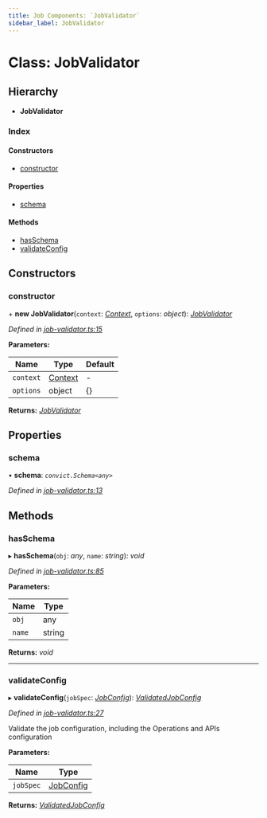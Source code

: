 ```yaml
---
title: Job Components: `JobValidator`
sidebar_label: JobValidator
---
```


# Class: JobValidator

## Hierarchy

* **JobValidator**

### Index

#### Constructors

* [constructor](jobvalidator.md#constructor)

#### Properties

* [schema](jobvalidator.md#schema)

#### Methods

* [hasSchema](jobvalidator.md#hasschema)
* [validateConfig](jobvalidator.md#validateconfig)

## Constructors

###  constructor

\+ **new JobValidator**(`context`: *[Context](../interfaces/context.md)*, `options`: *object*): *[JobValidator](jobvalidator.md)*

*Defined in [job-validator.ts:15](https://github.com/terascope/teraslice/blob/d3a803c3/packages/job-components/src/job-validator.ts#L15)*

**Parameters:**

Name | Type | Default |
------ | ------ | ------ |
`context` | [Context](../interfaces/context.md) | - |
`options` | object |  {} |

**Returns:** *[JobValidator](jobvalidator.md)*

## Properties

###  schema

• **schema**: *`convict.Schema<any>`*

*Defined in [job-validator.ts:13](https://github.com/terascope/teraslice/blob/d3a803c3/packages/job-components/src/job-validator.ts#L13)*

## Methods

###  hasSchema

▸ **hasSchema**(`obj`: *any*, `name`: *string*): *void*

*Defined in [job-validator.ts:85](https://github.com/terascope/teraslice/blob/d3a803c3/packages/job-components/src/job-validator.ts#L85)*

**Parameters:**

Name | Type |
------ | ------ |
`obj` | any |
`name` | string |

**Returns:** *void*

___

###  validateConfig

▸ **validateConfig**(`jobSpec`: *[JobConfig](../overview.md#jobconfig)*): *[ValidatedJobConfig](../interfaces/validatedjobconfig.md)*

*Defined in [job-validator.ts:27](https://github.com/terascope/teraslice/blob/d3a803c3/packages/job-components/src/job-validator.ts#L27)*

Validate the job configuration, including the Operations and APIs configuration

**Parameters:**

Name | Type |
------ | ------ |
`jobSpec` | [JobConfig](../overview.md#jobconfig) |

**Returns:** *[ValidatedJobConfig](../interfaces/validatedjobconfig.md)*

